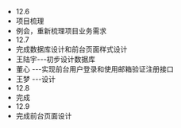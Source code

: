 * 12.6
 * 项目梳理
  * 例会，重新梳理项目业务需求
* 12.7
 * 完成数据库设计和前台页面样式设计
  * 王陆宇---初步设计数据库
  * 董心 ---实现前台用户登录和使用邮箱验证注册接口
  * 王梦 ---设计
* 12.8
 * 完成
* 12.9
 * 完成前台页面设计
